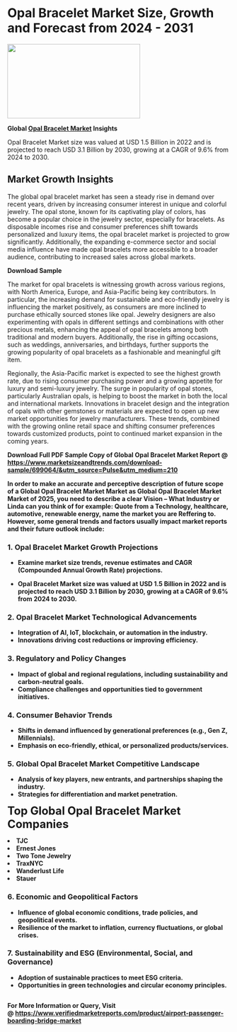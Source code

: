 <H1>Opal Bracelet Market Size, Growth and Forecast from 2024 - 2031</H1><img class="aligncenter size-medium wp-image-584254" src="https://thirdeyenews.in/wp-content/uploads/2024/09/Global-Market-Research-300x168.jpeg" alt="" width="300" height="168" /><p><strong>Global&nbsp;<a href="https://www.marketsizeandtrends.com/download-sample/699064/&amp;utm_source=Pulse&amp;utm_medium=210">Opal Bracelet Market</a> Insights</strong></p><p>Opal Bracelet Market size was valued at USD 1.5 Billion in 2022 and is projected to reach USD 3.1 Billion by 2030, growing at a CAGR of 9.6% from 2024 to 2030.</p><p><h2>Market Growth Insights</h2> <p>The global opal bracelet market has seen a steady rise in demand over recent years, driven by increasing consumer interest in unique and colorful jewelry. The opal stone, known for its captivating play of colors, has become a popular choice in the jewelry sector, especially for bracelets. As disposable incomes rise and consumer preferences shift towards personalized and luxury items, the opal bracelet market is projected to grow significantly. Additionally, the expanding e-commerce sector and social media influence have made opal bracelets more accessible to a broader audience, contributing to increased sales across global markets.</p> <p><strong>Download Sample</strong></p> <p>The market for opal bracelets is witnessing growth across various regions, with North America, Europe, and Asia-Pacific being key contributors. In particular, the increasing demand for sustainable and eco-friendly jewelry is influencing the market positively, as consumers are more inclined to purchase ethically sourced stones like opal. Jewelry designers are also experimenting with opals in different settings and combinations with other precious metals, enhancing the appeal of opal bracelets among both traditional and modern buyers. Additionally, the rise in gifting occasions, such as weddings, anniversaries, and birthdays, further supports the growing popularity of opal bracelets as a fashionable and meaningful gift item.</p> <p>Regionally, the Asia-Pacific market is expected to see the highest growth rate, due to rising consumer purchasing power and a growing appetite for luxury and semi-luxury jewelry. The surge in popularity of opal stones, particularly Australian opals, is helping to boost the market in both the local and international markets. Innovations in bracelet design and the integration of opals with other gemstones or materials are expected to open up new market opportunities for jewelry manufacturers. These trends, combined with the growing online retail space and shifting consumer preferences towards customized products, point to continued market expansion in the coming years.</p> <p><strong></p><p><span class=""><strong>Download Full PDF Sample Copy of Global Opal Bracelet Market Report</strong> @ <a href="https://www.marketsizeandtrends.com/download-sample/699064/&amp;utm_source=Pulse&amp;utm_medium=210" target="_blank">https://www.marketsizeandtrends.com/download-sample/699064/&amp;utm_source=Pulse&amp;utm_medium=210</a></span></p><p>In order to make an accurate and perceptive description of future scope of a Global&nbsp;Opal Bracelet Market Market as Global&nbsp;Opal Bracelet Market Market of 2025, you need to describe a clear Vision &ndash; What Industry or Linda can you think of for example: Quote from a Technology, healthcare, automotive, renewable energy, name the market you are Reffering to. However, some general trends and factors usually impact market reports and their future outlook include:</p><h3>1.&nbsp;<strong>Opal Bracelet Market Growth Projections</strong></h3><ul><li>Examine market size trends, revenue estimates and CAGR (Compounded Annual Growth Rate) projections.</li><li><p>Opal Bracelet Market size was valued at USD 1.5 Billion in 2022 and is projected to reach USD 3.1 Billion by 2030, growing at a CAGR of 9.6% from 2024 to 2030.</p></li></ul><h3>2.&nbsp;<strong>Opal Bracelet Market Technological Advancements</strong></h3><ul><li>Integration of AI, IoT, blockchain, or automation in the industry.</li><li>Innovations driving cost reductions or improving efficiency.</li></ul><h3>3.&nbsp;<strong>Regulatory and Policy Changes</strong></h3><ul><li>Impact of global and regional regulations, including sustainability and carbon-neutral goals.</li><li>Compliance challenges and opportunities tied to government initiatives.</li></ul><h3>4.&nbsp;<strong>Consumer Behavior Trends</strong></h3><ul><li>Shifts in demand influenced by generational preferences (e.g., Gen Z, Millennials).</li><li>Emphasis on eco-friendly, ethical, or personalized products/services.</li></ul><h3>5.&nbsp;<strong>Global Opal Bracelet Market Competitive Landscape</strong></h3><ul><li>Analysis of key players, new entrants, and partnerships shaping the industry.</li><li>Strategies for differentiation and market penetration.</li></ul><p data-pm-slice="1 1 []"><span style="color: inherit; font-family: inherit; font-size: 25px;">Top Global Opal Bracelet Market Companies</span></p><div class="" data-test-id=""><p><li>TJC</li><li> Ernest Jones</li><li> Two Tone Jewelry</li><li> TraxNYC</li><li> Wanderlust Life</li><li> Stauer</li></p></div><h3>6.&nbsp;<strong>Economic and Geopolitical Factors</strong></h3><ul><li>Influence of global economic conditions, trade policies, and geopolitical events.</li><li>Resilience of the market to inflation, currency fluctuations, or global crises.</li></ul><h3>7.&nbsp;<strong>Sustainability and ESG (Environmental, Social, and Governance)</strong></h3><ul><li>Adoption of sustainable practices to meet ESG criteria.</li><li>Opportunities in green technologies and circular economy principles.</li></ul><h2><strong style="font-size: 14px;">For More Information or Query, Visit @&nbsp;</strong><a style="background-color: #ffffff; font-size: 14px;" href="https://www.marketsizeandtrends.com/report/opal-bracelet-market/" target="_blank">https://www.verifiedmarketreports.com/product/airport-passenger-boarding-bridge-market</a></h2>

